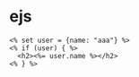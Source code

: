 # ejs

```ejs
<% set user = {name: "aaa"} %>
<% if (user) { %>
  <h2><%= user.name %></h2>
<% } %>
```
